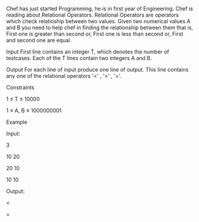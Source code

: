 Chef has just started Programming, he is in first year of Engineering. Chef is reading about Relational Operators.
Relational Operators are operators which check relatioship between two values. Given two numerical values A and B you need to help chef in finding the relationship between them that is,
First one is greater than second or,
First one is less than second or,
First and second one are equal.
 

Input
First line contains an integer T, which denotes the number of testcases. Each of the T lines contain two integers A and B.

Output
For each line of input produce one line of output. This line contains any one of the relational operators
'<' , '>' , '='.

Constraints

1 ≤ T ≤ 10000

1 ≤ A, B ≤ 1000000001

Example

Input:

3

10 20

20 10

10 10

Output:

<

>

=
